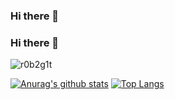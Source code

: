 ### Hi there 👋

### Hi there 👋
<p align="left"> <img src="https://komarev.com/ghpvc/?username=r0b2g1t&color=00a35b" alt="r0b2g1t" /> </p>

[![Anurag's github stats](https://github-readme-stats.vercel.app/api?username=aottr&theme=vue)](https://github.com/anuraghazra/github-readme-stats)
[![Top Langs](https://github-readme-stats.vercel.app/api/top-langs/?username=aottr&theme=vue&layout=compact)](https://github.com/anuraghazra/github-readme-stats)

<!--
**aottr/aottr** is a ✨ _special_ ✨ repository because its `README.md` (this file) appears on your GitHub profile.

Here are some ideas to get you started:

- 🔭 I’m currently working on ...
- 🌱 I’m currently learning ...
- 👯 I’m looking to collaborate on ...
- 🤔 I’m looking for help with ...
- 💬 Ask me about ...
- 📫 How to reach me: ...
- 😄 Pronouns: ...
- ⚡ Fun fact: ...
-->
